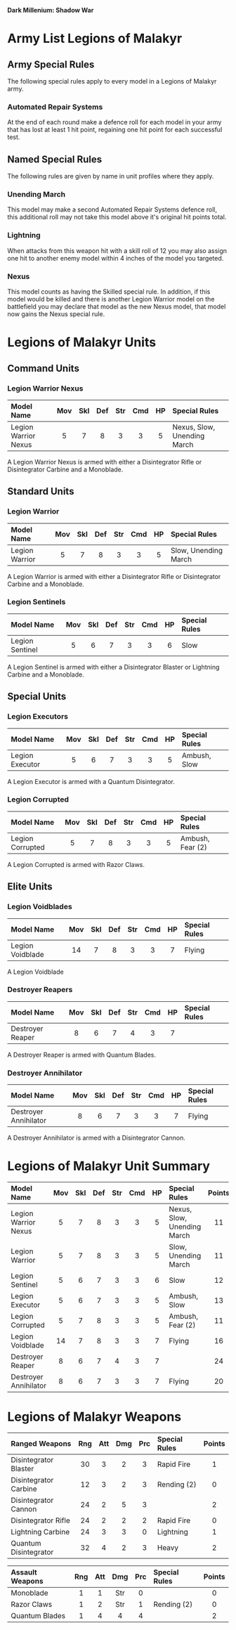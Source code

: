 **Dark Millenium: Shadow War**

Army List Legions of Malakyr
============================

## Army Special Rules

The following special rules apply to every model in a Legions of Malakyr army.

### Automated Repair Systems

At the end of each round make a defence roll for each model in your army that has lost at least 1 hit point, regaining one hit point for each successful test.

## Named Special Rules

The following rules are given by name in unit profiles where they apply.

### Unending March

This model may make a second Automated Repair Systems defence roll, this additional roll may not take this model above it's original hit points total.

### Lightning

When attacks from this weapon hit with a skill roll of 12 you may also assign one hit to another enemy model within 4 inches of the model you targeted.

### Nexus

This model counts as having the Skilled special rule. In addition, if this model would be killed and there is another Legion Warrior model on the battlefield you may declare that model as the new Nexus model, that model now gains the Nexus special rule.

Legions of Malakyr Units
========================

## Command Units

### Legion Warrior Nexus

| Model Name            | Mov | Skl | Def | Str | Cmd | HP  | Special Rules                  |
| :-------------------- | :-: | :-: | :-: | :-: | :-: | :-: | :----------------------------- |
| Legion Warrior Nexus  | 5   | 7   | 8   | 3   | 3   | 5   | Nexus, Slow, Unending March    |

A Legion Warrior Nexus is armed with either a Disintegrator Rifle or Disintegrator Carbine and a Monoblade.

## Standard Units

### Legion Warrior

| Model Name            | Mov | Skl | Def | Str | Cmd | HP  | Special Rules                  |
| :-------------------- | :-: | :-: | :-: | :-: | :-: | :-: | :----------------------------- |
| Legion Warrior        | 5   | 7   | 8   | 3   | 3   | 5   | Slow, Unending March           |

A Legion Warrior is armed with either a Disintegrator Rifle or Disintegrator Carbine and a Monoblade.

### Legion Sentinels

| Model Name            | Mov | Skl | Def | Str | Cmd | HP  | Special Rules                  |
| :-------------------- | :-: | :-: | :-: | :-: | :-: | :-: | :----------------------------- |
| Legion Sentinel       | 5   | 6   | 7   | 3   | 3   | 6   | Slow                           |

A Legion Sentinel is armed with either a Disintegrator Blaster or Lightning Carbine and a Monoblade.

## Special Units

### Legion Executors

| Model Name            | Mov | Skl | Def | Str | Cmd | HP  | Special Rules                  |
| :-------------------- | :-: | :-: | :-: | :-: | :-: | :-: | :----------------------------- |
| Legion Executor       | 5   | 6   | 7   | 3   | 3   | 5   | Ambush, Slow                   |

A Legion Executor is armed with a Quantum Disintegrator.

### Legion Corrupted

| Model Name            | Mov | Skl | Def | Str | Cmd | HP  | Special Rules                  |
| :-------------------- | :-: | :-: | :-: | :-: | :-: | :-: | :----------------------------- |
| Legion Corrupted      | 5   | 7   | 8   | 3   | 3   | 5   | Ambush, Fear (2)               |

A Legion Corrupted is armed with Razor Claws.

## Elite Units

### Legion Voidblades

| Model Name            | Mov | Skl | Def | Str | Cmd | HP  | Special Rules                  |
| :-------------------- | :-: | :-: | :-: | :-: | :-: | :-: | :----------------------------- |
| Legion Voidblade      | 14  | 7   | 8   | 3   | 3   | 7   | Flying                         |

A Legion Voidblade

### Destroyer Reapers

| Model Name            | Mov | Skl | Def | Str | Cmd | HP  | Special Rules                  |
| :-------------------- | :-: | :-: | :-: | :-: | :-: | :-: | :----------------------------- |
| Destroyer Reaper      | 8   | 6   | 7   | 4   | 3   | 7   |                                |

A Destroyer Reaper is armed with Quantum Blades.

### Destroyer Annihilator

| Model Name            | Mov | Skl | Def | Str | Cmd | HP  | Special Rules                  |
| :-------------------- | :-: | :-: | :-: | :-: | :-: | :-: | :----------------------------- |
| Destroyer Annihilator | 8   | 6   | 7   | 3   | 3   | 7   | Flying                         |

A Destroyer Annihilator is armed with a Disintegrator Cannon.

Legions of Malakyr Unit Summary
===============================

| Model Name            | Mov | Skl | Def | Str | Cmd | HP  | Special Rules                  | Points |
| :-------------------- | :-: | :-: | :-: | :-: | :-: | :-: | :----------------------------- | :----: |
| Legion Warrior Nexus  | 5   | 7   | 8   | 3   | 3   | 5   | Nexus, Slow, Unending March    | 11     |
| Legion Warrior        | 5   | 7   | 8   | 3   | 3   | 5   | Slow, Unending March           | 11     |
| Legion Sentinel       | 5   | 6   | 7   | 3   | 3   | 6   | Slow                           | 12     |
| Legion Executor       | 5   | 6   | 7   | 3   | 3   | 5   | Ambush, Slow                   | 13     |
| Legion Corrupted      | 5   | 7   | 8   | 3   | 3   | 5   | Ambush, Fear (2)               | 11     |
| Legion Voidblade      | 14  | 7   | 8   | 3   | 3   | 7   | Flying                         | 16     |
| Destroyer Reaper      | 8   | 6   | 7   | 4   | 3   | 7   |                                | 24     |
| Destroyer Annihilator | 8   | 6   | 7   | 3   | 3   | 7   | Flying                         | 20     |

Legions of Malakyr Weapons
==========================

| Ranged Weapons             | Rng | Att | Dmg | Prc | Special Rules                          | Points |
| :------------------------- | :-: | :-: | :-: | :-: | :------------------------------------- | :----: |
| Disintegrator Blaster      | 30  | 3   | 2   | 3   | Rapid Fire                             | 1      |
| Disintegrator Carbine      | 12  | 3   | 2   | 3   | Rending (2)                            | 0      |
| Disintegrator Cannon       | 24  | 2   | 5   | 3   |                                        | 2      |
| Disintegrator Rifle        | 24  | 2   | 2   | 2   | Rapid Fire                             | 0      |
| Lightning Carbine          | 24  | 3   | 3   | 0   | Lightning                              | 1      |
| Quantum Disintegrator      | 32  | 4   | 2   | 3   | Heavy                                  | 2      |

| Assault Weapons            | Rng | Att | Dmg | Prc | Special Rules                          | Points |
| :------------------------- | :-: | :-: | :-: | :-: | :------------------------------------- | :----: |
| Monoblade                  | 1   | 1   | Str | 0   |                                        | 0      |
| Razor Claws                | 1   | 2   | Str | 1   | Rending (2)                            | 0      |
| Quantum Blades             | 1   | 4   | 4   | 4   |                                        | 2      |